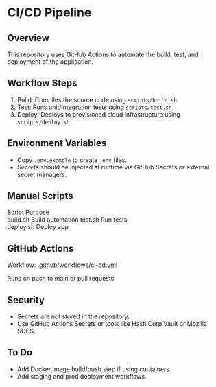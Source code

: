 # CI/CD Pipeline

## Overview
This repository uses GitHub Actions to automate the build, test, and deployment of the application.

## Workflow Steps

1. Build: Compiles the source code using `scripts/build.sh`
2. Test: Runs unit/integration tests using `scripts/test.sh`
3. Deploy: Deploys to provisioned cloud infrastructure using `scripts/deploy.sh`

## Environment Variables

- Copy `.env.example` to create `.env` files.
- Secrets should be injected at runtime via GitHub Secrets or external secret managers.

## Manual Scripts

Script           Purpose          
build.sh        Build automation 
test.sh         Run tests        
deploy.sh       Deploy app       

## GitHub Actions

Workflow: .github/workflows/ci-cd.yml

Runs on push to main or pull requests.

## Security

- Secrets are not stored in the repository.
- Use GitHub Actions Secrets or tools like HashiCorp Vault or Mozilla SOPS.

## To Do

- Add Docker image build/push step if using containers.
- Add staging and prod deployment workflows.
